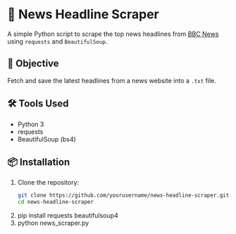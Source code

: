 # 📰 News Headline Scraper

A simple Python script to scrape the top news headlines from [BBC News](https://www.bbc.com/news) using `requests` and `BeautifulSoup`.

## 📌 Objective

Fetch and save the latest headlines from a news website into a `.txt` file.

## 🛠️ Tools Used

- Python 3
- requests
- BeautifulSoup (bs4)

## 📦 Installation

1. Clone the repository:
   ```bash
   git clone https://github.com/yourusername/news-headline-scraper.git
   cd news-headline-scraper

2. pip install requests beautifulsoup4
3. python news_scraper.py
